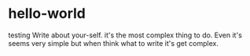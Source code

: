 # hello-world
testing
Write about your-self.
it's the most complex thing to do.
Even it's seems very simple but when think what to write it's get complex.
